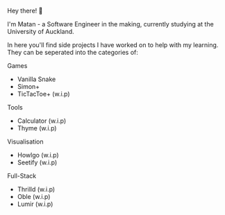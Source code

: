 Hey there! 👋

I'm Matan - a Software Engineer in the making, currently studying at the University of Auckland.

In here you'll find side projects I have worked on to help with my learning. They can be seperated into the categories of:

Games
- Vanilla Snake
- Simon+
- TicTacToe+ (w.i.p)

Tools
- Calculator (w.i.p)
- Thyme (w.i.p) 

Visualisation
- Howlgo (w.i.p)
- Seetify (w.i.p)

Full-Stack
- Thrilld (w.i.p)
- Oble (w.i.p)
- Lumir (w.i.p)
